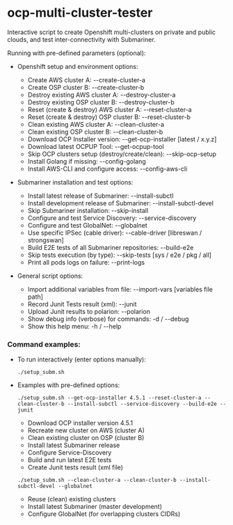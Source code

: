 # ocp-multi-cluster-tester
Interactive script to create Openshift multi-clusters on private and public clouds, and test inter-connectivity with Submariner.

Running with pre-defined parameters (optional):

- Openshift setup and environment options:

  * Create AWS cluster A:                              --create-cluster-a
  * Create OSP cluster B:                              --create-cluster-b
  * Destroy existing AWS cluster A:                    --destroy-cluster-a
  * Destroy existing OSP cluster B:                    --destroy-cluster-b
  * Reset (create & destroy) AWS cluster A:            --reset-cluster-a
  * Reset (create & destroy) OSP cluster B:            --reset-cluster-b
  * Clean existing AWS cluster A:                      --clean-cluster-a
  * Clean existing OSP cluster B:                      --clean-cluster-b
  * Download OCP Installer version:                    --get-ocp-installer [latest / x.y.z]
  * Download latest OCPUP Tool:                        --get-ocpup-tool
  * Skip OCP clusters setup (destroy/create/clean):    --skip-ocp-setup
  * Install Golang if missing:                         --config-golang
  * Install AWS-CLI and configure access:              --config-aws-cli

- Submariner installation and test options:

  * Install latest release of Submariner:              --install-subctl
  * Install development release of Submariner:         --install-subctl-devel
  * Skip Submariner installation:                      --skip-install
  * Configure and test Service Discovery:              --service-discovery
  * Configure and test GlobalNet:                      --globalnet
  * Use specific IPSec (cable driver):                 --cable-driver [libreswan / strongswan]
  * Build E2E tests of all Submariner repositories:    --build-e2e
  * Skip tests execution (by type):                    --skip-tests [sys / e2e / pkg / all]
  * Print all pods logs on failure:                    --print-logs

- General script options:

  * Import additional variables from file:             --import-vars  [variables file path]
  * Record Junit Tests result (xml):                   --junit
  * Upload Junit results to polarion:                  --polarion
  * Show debug info (verbose) for commands:            -d / --debug
  * Show this help menu:                               -h / --help


### Command examples:

- To run interactively (enter options manually):

  `./setup_subm.sh`


- Examples with pre-defined options:

  `./setup_subm.sh --get-ocp-installer 4.5.1 --reset-cluster-a --clean-cluster-b --install-subctl --service-discovery --build-e2e --junit`

  * Download OCP installer version 4.5.1
  * Recreate new cluster on AWS (cluster A)
  * Clean existing cluster on OSP (cluster B)
  * Install latest Submariner release
  * Configure Service-Discovery
  * Build and run latest E2E tests
  * Create Junit tests result (xml file)


  `./setup_subm.sh --clean-cluster-a --clean-cluster-b --install-subctl-devel --globalnet`

  * Reuse (clean) existing clusters
  * Install latest Submariner (master development)
  * Configure GlobalNet (for overlapping clusters CIDRs)
